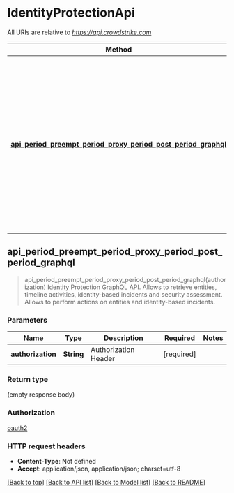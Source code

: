 # IdentityProtectionApi

All URIs are relative to *<https://api.crowdstrike.com>*

Method | HTTP request | Description
------------- | ------------- | -------------
[**api_period_preempt_period_proxy_period_post_period_graphql**](IdentityProtectionApi.md#api_period_preempt_period_proxy_period_post_period_graphql) | **POST** /identity-protection/combined/graphql/v1 | Identity Protection GraphQL API. Allows to retrieve entities, timeline activities, identity-based incidents and security assessment. Allows to perform actions on entities and identity-based incidents.

## api_period_preempt_period_proxy_period_post_period_graphql

> api_period_preempt_period_proxy_period_post_period_graphql(authorization)
Identity Protection GraphQL API. Allows to retrieve entities, timeline activities, identity-based incidents and security assessment. Allows to perform actions on entities and identity-based incidents.

### Parameters

Name | Type | Description  | Required | Notes
------------- | ------------- | ------------- | ------------- | -------------
**authorization** | **String** | Authorization Header | [required] |

### Return type

 (empty response body)

### Authorization

[oauth2](../README.md#oauth2)

### HTTP request headers

- **Content-Type**: Not defined
- **Accept**: application/json, application/json; charset=utf-8

[[Back to top]](#) [[Back to API list]](./README.md#documentation-for-api-endpoints) [[Back to Model list]](./README.md#documentation-for-models) [[Back to README]](../README.md)
